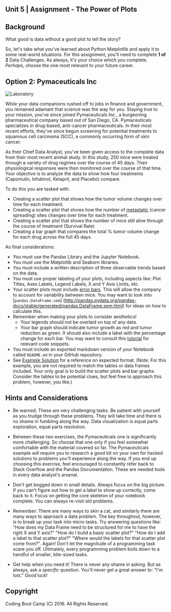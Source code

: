 ## Unit 5 | Assignment - The Power of Plots

## Background

What good is data without a good plot to tell the story?

So, let's take what you've learned about Python Matplotlib and apply it to some real-world situations.
For this assignment, you'll need to complete **1 of 2** Data Challenges. As always, it's your choice 
which you complete. _Perhaps_, choose the one most relevant to your future career.

## Option 2: Pymaceuticals Inc

![Laboratory](Images/Laboratory.jpg)

While your data companions rushed off to jobs in finance and government, you remained adamant
 that science was the way for you. Staying true to your mission, you've since joined Pymaceuticals Inc.,
 a burgeoning pharmaceutical company based out of San Diego, CA. Pymaceuticals specializes in drug-based,
 anti-cancer pharmaceuticals. In their most recent efforts, they've since begun screening for potential
 treatments to squamous cell carcinoma (SCC), a commonly occurring form of skin cancer.

As their Chief Data Analyst, you've been given access to the complete data from their most recent animal
 study. In this study, 250 mice were treated through a variety of drug regimes over the course of 45 days.
 Their physiological responses were then monitored over the course of that time. Your objective is to
 analyze the data to show how four treatments (Capomulin, Infubinol, Ketapril, and Placebo) compare.

To do this you are tasked with:

* Creating a scatter plot that shows how the tumor volume changes over time for each treatment.
* Creating a scatter plot that shows how the number of [metastatic](https://en.wikipedia.org/wiki/Metastasis)
 (cancer spreading) sites changes over time for each treatment.
* Creating a scatter plot that shows the number of mice still alive through the course of treatment (Survival Rate)
* Creating a bar graph that compares the total % tumor volume change for each drug across the full 45 days.

As final considerations:

* You must use the Pandas Library and the Jupyter Notebook.
* You must use the Matplotlib and Seaborn libraries.
* You must include a written description of three observable trends based on the data.
* You must use proper labeling of your plots, including aspects like: Plot Titles, Axes Labels,
 Legend Labels, X and Y Axis Limits, etc.
* Your scatter plots must include [error bars](https://en.wikipedia.org/wiki/Error_bar).
 This will allow the company to account for variability between mice.
 You may want to look into [`pandas.DataFrame.sem`]
 (http://pandas.pydata.org/pandas-docs/stable/generated/pandas.DataFrame.sem.html) for ideas on how to calculate this.
* Remember when making your plots to consider aesthetics!
  * Your legends should not be overlaid on top of any data.
  * Your bar graph should indicate tumor growth as red and tumor reduction as green.
    It should also include a label with the percentage change for each bar. You may
    want to consult this [tutorial](http://composition.al/blog/2015/11/29/a-better-way-to-add-labels-to-bar-charts-with-matplotlib/)
    for relevant code snippets.
* You must include an exported markdown version of your Notebook called  `README.md` in your GitHub repository.
* See [Example Solution](Pymaceuticals/Pymaceuticals_Example.pdf) for a reference on expected format.
  (Note: For this example, you are not required to match the tables or data frames included. Your only goal
   is to build the scatter plots and bar graphs. Consider the tables to be potential clues,
   but feel free to approach this problem, however, you like.)

## Hints and Considerations

* Be warned: These are very challenging tasks. Be patient with yourself as you trudge through these problems.
 They will take time and there is no shame in fumbling along the way.
 Data visualization is equal parts exploration, equal parts resolution.

* Between these two exercises, the Pymaceuticals one is significantly more challenging.
 So choose that one only if you feel somewhat comfortable with the material covered so far.
 The Pymaceuticals example _will_ require you to research a good bit on your own for hacked
 solutions to problems you'll experience along the way. If you end up choosing this exercise,
 feel encouraged to constantly refer back to Stack Overflow and the Pandas Documentation.
 These are needed tools in every data analyst's arsenal.

* Don't get bogged down in small details. Always focus on the big picture. If you can't figure
 out how to get a label to show up correctly, come back to it. Focus on getting the core skeleton
 of your notebook complete. You can always re-visit old problems.

* Remember: There are many ways to skin a cat, and similarly there are many ways to approach a data
 problem. The key throughout, however, is to break up your task into micro tasks. Try answering
 questions like: "How does my Data Frame need to be structured for me to have the right X and Y axis?"
 "How do I build a basic scatter plot?" "How do I add a label to that scatter plot?"
 "Where would the labels for that scatter plot come from?".
 Again! Don't let the magnitude of a programming task scare you off. 
Ultimately, every programming problem boils down to a handful of smaller, bite-sized tasks.

* Get help when you need it! There is never any shame in asking. But as always,
 ask a _specific_ question. You'll never get a great answer to: "I'm lost." Good luck!

## Copyright

Coding Boot Camp (C) 2016. All Rights Reserved.
